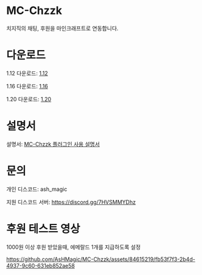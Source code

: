 # MC-Chzzk
치지직의 채팅, 후원을 마인크래프트로 연동합니다.

# 다운로드
1.12 다운로드: [1.12](https://github.com/AsHMagic/MC-Chzzk/releases/tag/1.12)

1.16 다운로드: [1.16](https://github.com/AsHMagic/MC-Chzzk/releases/tag/1.16)

1.20 다운로드: [1.20](https://github.com/AsHMagic/MC-Chzzk/releases/tag/1.20(1.0.1))

# 설명서
설명서: [MC-Chzzk 플러그인 사용 설명서](https://chzzkbot.notion.site/MC-Chzzk-c71c150a00c742b0b4f5d9292d423e83)

# 문의
개인 디스코드: ash_magic

지원 디스코드 서버: https://discord.gg/7HVSMMYDhz

# 후원 테스트 영상
1000원 이상 후원 받았을때, 에메랄드 1개를 지급하도록 설정

https://github.com/AsHMagic/MC-Chzzk/assets/84615219/fb53f7f3-2b4d-4937-9c60-631eb852ae58







